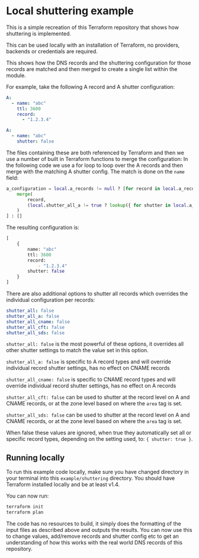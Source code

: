 # Local shuttering example

This is a simple recreation of this Terraform repository that shows how shuttering is implemented.

This can be used locally with an installation of Terraform, no providers, backends or credentials are required.

This shows how the DNS records and the shuttering configuration for those records are matched and then merged to create a single list within the module.

For example, take the following A record and A shutter configuration:

```yaml
A:
  - name: "abc"
    ttl: 3600
    record:
      - "1.2.3.4"
```

```yaml
A:
  - name: "abc"
    shutter: false
```

The files containing these are both referenced by Terraform and then we use a number of built in Terraform functions to merge the configuration:
In the following code we use a for loop to loop over the A records and then merge with the matching A shutter config. The match is done on the `name` field:

```terraform
a_configuration = local.a_records != null ? [for record in local.a_records :
    merge(
        record,
        (local.shutter_all_a != true ? lookup({ for shutter in local.a_shuttering : shutter.name => shutter }, record.name, {}) : { shutter: local.shutter_all_a })
    )
] : []
```

The resulting configuration is:

```terraform
[
    {
        name: "abc"
        ttl: 3600
        record:
            - "1.2.3.4"
        shutter: false
    }
]
```

There are also additional options to shutter all records which overrides the individual configuration per records:

```yaml
shutter_all: false
shutter_all_a: false
shutter_all_cname: false
shutter_all_cft: false
shutter_all_sds: false
```

`shutter_all: false` is the most powerful of these options, it overrides all other shutter settings to match the value set in this option.

`shutter_all_a: false` is specific to A record types and will override individual record shutter settings, has no effect on CNAME records

`shutter_all_cname: false` is specific to CNAME record types and will override individual record shutter settings, has no effect on A records

`shutter_all_cft: false` can be used to shutter at the record level on A and CNAME records, or at the zone level based on where the `area` tag is set.

`shutter_all_sds: false` can be used to shutter at the record level on A and CNAME records, or at the zone level based on where the `area` tag is set.

When false these values are ignored, when true they automatically set all or specific record types, depending on the setting used, to: `{ shutter: true }`.

## Running locally

To run this example code locally, make sure you have changed directory in your terminal into this `example/shuttering` directory.
You should have Terraform installed locally and be at least v1.4.

You can now run:

```bash
terraform init
terraform plan
```

The code has no resources to build, it simply does the formatting of the input files as described above and outputs the results.
You can now use this to change values, add/remove records and shutter config etc to get an understanding of how this works with the real world DNS records of this repository.

